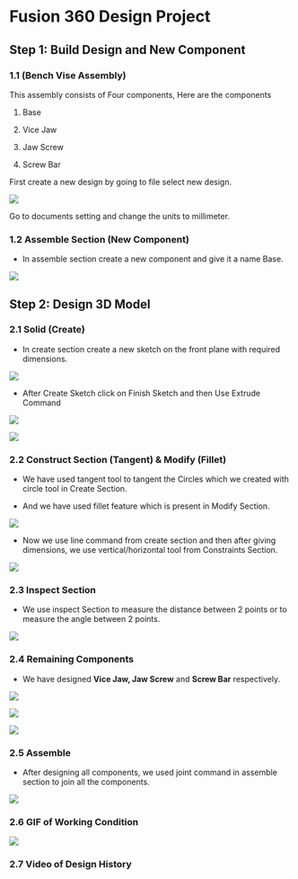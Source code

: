 # Fusion 360 Design Project
## **Step 1: Build Design and New Component**

### **1.1 (Bench Vise Assembly)**

This assembly consists of Four components, Here are the components

1.  Base

2.  Vice Jaw

3.  Jaw Screw

4.  Screw Bar

First create a new design by going to file select new design.

![](vertopal_bd95cf7762df4f4ab8388baa9bdf37f3/media/image1.jpg)

Go to documents setting and change the units to millimeter.

### **1.2 Assemble Section (New Component)**

-   In assemble section create a new component and give it a name Base.

![](vertopal_bd95cf7762df4f4ab8388baa9bdf37f3/media/image2.jpeg)

## **Step 2: Design 3D Model**

### **2.1 Solid (Create)**

-   In create section create a new sketch on the front plane with
    required dimensions.

![](vertopal_bd95cf7762df4f4ab8388baa9bdf37f3/media/image3.jpeg)

-   After Create Sketch click on Finish Sketch and then Use Extrude
    Command

![](vertopal_bd95cf7762df4f4ab8388baa9bdf37f3/media/image4.png)

![](vertopal_bd95cf7762df4f4ab8388baa9bdf37f3/media/image5.png)

### **2.2 Construct Section (Tangent) & Modify (Fillet)**

-   We have used tangent tool to tangent the Circles which we created
    with circle tool in Create Section.

-   And we have used fillet feature which is present in Modify Section.

![](vertopal_bd95cf7762df4f4ab8388baa9bdf37f3/media/image6.jpeg)

-   Now we use line command from create section and then after giving
    dimensions, we use vertical/horizontal tool from Constraints
    Section.

![](vertopal_bd95cf7762df4f4ab8388baa9bdf37f3/media/image7.png)

### **2.3 Inspect Section**

-   We use inspect Section to measure the distance between 2 points or
    to measure the angle between 2 points.

![](vertopal_bd95cf7762df4f4ab8388baa9bdf37f3/media/image8.jpeg)

### **2.4 Remaining Components**

-   We have designed **Vice Jaw, Jaw Screw** and **Screw Bar**
    respectively.

![](vertopal_bd95cf7762df4f4ab8388baa9bdf37f3/media/image9.png)


![](vertopal_bd95cf7762df4f4ab8388baa9bdf37f3/media/image10.png)


![](vertopal_bd95cf7762df4f4ab8388baa9bdf37f3/media/image11.png)


### **2.5 Assemble**

-   After designing all components, we used joint command in assemble
    section to join all the components.

![](vertopal_bd95cf7762df4f4ab8388baa9bdf37f3/media/image12.png)

### **2.6 GIF of Working Condition**

![](vertopal_bd95cf7762df4f4ab8388baa9bdf37f3/media/image13.gif)

### **2.7 Video of Design History**






